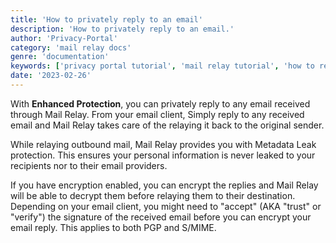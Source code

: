 ```yaml
---
title: 'How to privately reply to an email'
description: 'How to privately reply to an email.'
author: 'Privacy-Portal'
category: 'mail relay docs'
genre: 'documentation'
keywords: ['privacy portal tutorial', 'mail relay tutorial', 'how to reply using mail relay', 'mail relay outbound mail', 'reply with mail relay', 'privacy portal outbound mail']
date: '2023-02-26'
---
```


With **Enhanced Protection**, you can privately reply to any email received through Mail Relay. From your email client, Simply reply to any received email and Mail Relay takes care of the relaying it back to the original sender.

While relaying outbound mail, Mail Relay provides you with Metadata Leak protection. This ensures your personal information is never leaked to your recipients nor to their email providers.

If you have encryption enabled, you can encrypt the replies and Mail Relay will be able to decrypt them before relaying them to their destination. Depending on your email client, you might need to "accept" (AKA "trust" or "verify") the signature of the received email before you can encrypt your email reply. This applies to both PGP and S/MIME.
